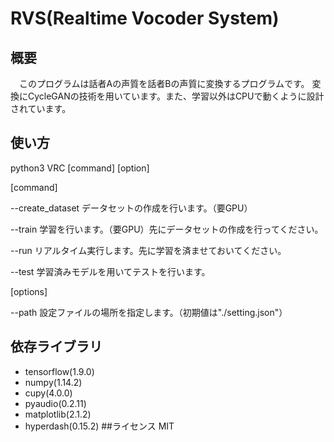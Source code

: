 # RVS(Realtime Vocoder System)
## 概要
　このプログラムは話者Aの声質を話者Bの声質に変換するプログラムです。
変換にCycleGANの技術を用いています。また、学習以外はCPUで動くように設計されています。
 
## 使い方
python3 VRC \[command\] \[option\]
 
\[command\]
 
--create_dataset データセットの作成を行います。（要GPU）
 
--train 学習を行います。（要GPU）先にデータセットの作成を行ってください。
 
--run   リアルタイム実行します。先に学習を済ませておいてください。
 
--test  学習済みモデルを用いてテストを行います。

\[options\]
 
 --path 設定ファイルの場所を指定します。（初期値は\"./setting.json\"）
  
## 依存ライブラリ
- tensorflow(1.9.0)
- numpy(1.14.2)
- cupy(4.0.0)
- pyaudio(0.2.11)
- matplotlib(2.1.2)
- hyperdash(0.15.2)
##ライセンス
MIT
